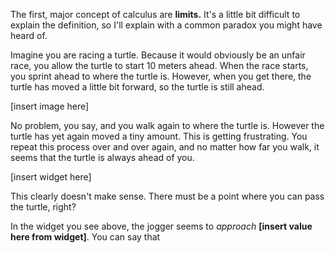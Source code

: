 The first, major concept of calculus are **limits.** It's a little bit difficult to explain the definition, so I'll explain with a common paradox you might have heard of.

Imagine you are racing a turtle. Because it would obviously be an unfair race, you allow the turtle to start 10 meters ahead. When the race starts, you sprint ahead to where the turtle is. However, when you get there, the turtle has moved a little bit forward, so the turtle is still ahead. 

\[insert image here\]

No problem, you say, and you walk again to where the turtle is. However the turtle has yet again moved a tiny amount. This is getting frustrating. You repeat this process over and over again, and no matter how far you walk, it seems that the turtle is always ahead of you.

\[insert widget here\]

This clearly doesn't make sense. There must be a point where you can pass the turtle, right?

In the widget you see above, the jogger seems to *approach* **\[insert value here from widget\]**. You can say that